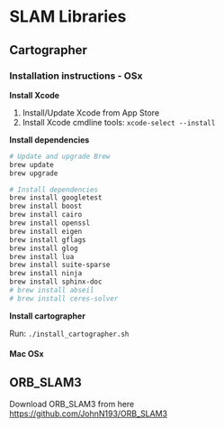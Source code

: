 # SLAM Libraries

## Cartographer

### Installation instructions - OSx

**Install Xcode**
1. Install/Update Xcode from App Store
1. Install Xcode cmdline tools: `xcode-select --install`

**Install dependencies**
```bash
# Update and upgrade Brew
brew update
brew upgrade
```


```bash
# Install dependencies
brew install googletest
brew install boost
brew install cairo
brew install openssl
brew install eigen
brew install gflags
brew install glog
brew install lua
brew install suite-sparse
brew install ninja
brew install sphinx-doc
# brew install abseil
# brew install ceres-solver
```

**Install cartographer**

Run: `./install_cartographer.sh`

#### Mac OSx


## ORB_SLAM3
Download ORB_SLAM3 from here https://github.com/JohnN193/ORB_SLAM3